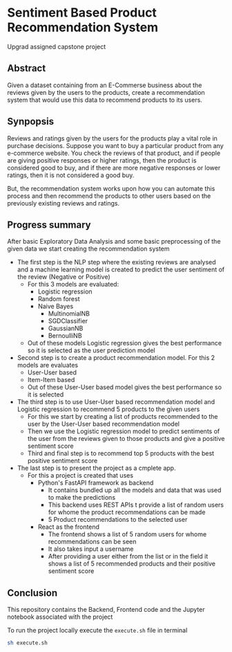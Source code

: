 # Sentiment Based Product Recommendation System

Upgrad assigned capstone project

## Abstract

Given a dataset containing from an E-Commerse business about the reviews given by the users to the products, create a recommendation system that would use this data to recommend products to its users.

## Synpopsis

Reviews and ratings given by the users for the products play a vital role in purchase decisions. Suppose you want to buy a particular product from any e-commerce website. You check the reviews of that product, and if people are giving positive responses or higher ratings, then the product is considered good to buy, and if there are more negative responses or lower ratings, then it is not considered a good buy. 

 But, the recommendation system works upon how you can automate this process and then recommend the products to other users based on the previously existing reviews and ratings.

 ## Progress summary

 After basic Exploratory Data Analysis and some basic preprocessing of the given data we start creating the recommendation system

 - The first step is the NLP step where the existing reviews are analysed and a machine learning model is created to predict the user sentiment of the review (Negative or Positive)
   - For this 3 models are evaluated:
     - Logistic regression
     - Random forest
     - Naive Bayes
       - MultinomialNB
       - SGDClassifier
       - GaussianNB
       - BernoulliNB
   - Out of these models Logistic regression gives the best performance so it is selected as the user prediction model
 - Second step is to create a product recommendation model. For this 2 models are evaluates
   - User-User based
   - Item-Item based
   - Out of these User-User based model gives the best performance so it is selected
 - The third step is to use User-User based recommendation model and Logistic regression to recommend 5 products to the given users
   - For this we start by creating a list of products recommended to the user by the User-User based recommendation model
   - Then we use the Logistic regression model to predict sentiments of the user from the reviews given to those products and give a positive sentiment score
   - Third and final step is to recommend top 5 products with the best positive sentiment score
 - The last step is to present the project as a cmplete app.
   - For this a project is created that uses 
     - Python's FastAPI framework as backend
       - It contains bundled up all the models and data that was used to make the predictions
       - This backend uses REST APIs t provide a list of random users for whome the product recommendations can be made
       - 5 Product recommendations to the selected user
     - React as the frontend
       - The frontend shows a list of 5 random users for whome recommendations can be seen
       - It also takes input a username
       - After providing a user either from the list or in the field it shows a list of 5 recommended products and their positive sentiment score

## Conclusion

This repository contains the Backend, Frontend code and the Jupyter notebook associated with the project

To run the project locally execute the ```execute.sh``` file in terminal

```bash
sh execute.sh
```
